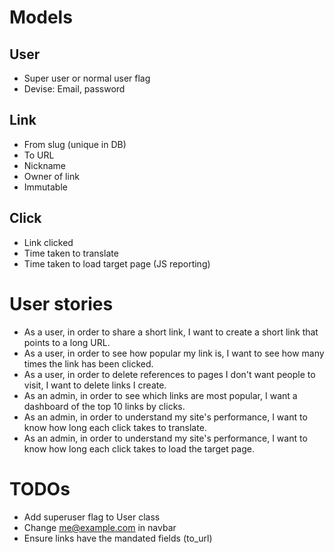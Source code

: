 # Models

## User

* Super user or normal user flag
* Devise: Email, password

## Link

* From slug (unique in DB)
* To URL
* Nickname
* Owner of link
* Immutable

## Click

* Link clicked
* Time taken to translate
* Time taken to load target page (JS reporting)

# User stories

* As a user, in order to share a short link, I want to create a short link that points to a long URL.
* As a user, in order to see how popular my link is, I want to see how many times the link has been clicked.
* As a user, in order to delete references to pages I don't want people to visit, I want to delete links I create.
* As an admin, in order to see which links are most popular, I want a dashboard of the top 10 links by clicks.
* As an admin, in order to understand my site's performance, I want to know how long each click takes to translate.
* As an admin, in order to understand my site's performance, I want to know how long each click takes to load the target page.

# TODOs

* Add superuser flag to User class
* Change me@example.com in navbar
* Ensure links have the mandated fields (to_url)
